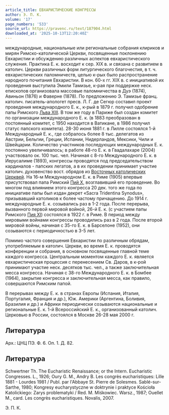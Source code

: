 ```yaml
---
article_title: ЕВХАРИСТИЧЕСКИЕ КОНГРЕССЫ
author: Э. П. К.
volume: '17'
page_numbers: '533'
source_url: https://pravenc.ru/text/187904.html
downloaded_at: '2025-10-13T12:20:40Z'
---
```


международные, национальные или региональные собрания клириков и мирян Римско-католической Церкви, посвященные поклонению Евхаристии и обсуждению различных аспектов евхаристического служения. Практика Е. к. восходит к сер. XIX в. и связана с развитием в католич. Церкви различных форм литургического благочестия, в т. ч. евхаристических паломничеств, целью к-рых было распространение народного почитания Евхаристии. В кон. 60-х гг. XIX в. с инициативой их проведения выступила Эмили Тамизье, к-рая при поддержке неск. епископов организовала массовые паломничества в Дуэ (1874), Авиньон (1876) и Фаверне (1878). По предложению Э. Тамизье франц. католич. писатель-апологет пресв. Л. Г. де Сегюр составил проект проведения международного Е. к., к-рый в 1879 г. получил одобрение папы Римского [Льва XIII](<https://pravenc.ru/text/Лев XIII.html>). В том же году в Париже был создан комитет по организации международного Е. к. (в 1883 преобразован в постоянный комитет, с 1950 находится в Ватикане, в 1986 получил статус папского комитета). 28-30 июня 1881 г. в Лилле состоялся 1-й Международный Е. к., где собралось более 8 тыс. делегатов из Австрии, Бельгии, Греции, Испании, Нидерландов, Мексики, Чили и Швейцарии. Количество участников последующих международных Е. к. постоянно увеличивалось; в работе 48-го Е. к. в Гвадалахаре (2004) участвовало ок. 100 тыс. чел. Начиная с 8-го Международного Е. к. в Иерусалиме (1893), конгрессы проводятся под председательством кардиналов - папских легатов, а в их проведении принимает участие католич. духовенство вост. обрядов из [Восточных католических Церквей](<https://pravenc.ru/text/Восточных католических Церквей.html>). На 16-м Международном Е. к. в Риме (1905) впервые присутствовал папа Римский [Пий X](<https://pravenc.ru/text/Пий X.html>), возглавивший его проведение. Во многом под влиянием этого конгресса 20 дек. того же года по инициативе папы был издан декрет «Sacra Tridentina Synodus», призывавший католиков к более частому причащению. До 1914 г. международные Е. к. созывались раз в 1-2 года. После перерыва, вызванного первой мировой войной, 26-й Е. к. (с участием папы Римского [Пия XI](<https://pravenc.ru/text/Пий XI.html>)) состоялся в 1922 г. в Риме. В период между мировыми войнами конгрессы проводились раз в 2 года. После второй мировой войны, начиная с 35-го Е. к. в Барселоне (1952), они созываются с периодичностью в 3-5 лет.

Помимо частого совершения Евхаристии по различным обрядам, употребляемым в католич. Церкви, во время Е. к. проводятся конференции и собрания, в основном посвященные главной теме каждого конгресса. Центральным моментом каждого Е. к. является евхаристическая процессия с перенесением Св. Даров, в к-рой принимают участие неск. десятков тыс. чел., а также заключительная месса конгресса. Начиная с 38-го Международного Е. к. в Бомбее (1964), закрытие конгресса и заключительная месса, как правило, совершаются Римским папой.

В перерывах между Е. к. в странах Европы (Испания, Италия, Португалия, Франция и др.), Юж. Америки (Аргентина, Боливия, Бразилия и др.) и Африки периодически созываются национальные и региональные Е. к. 1-й Всероссийский Е. к., организованный католич. Церковью в России, состоялся в Москве 26-28 мая 2000 г.

## Литература

Арх.: ЦНЦ ПЭ. Ф. 6. Оп. 1. Д. 82.

## Литература

Schwertner Th. The Eucharistic Renaissance; or the Intern. Eucharistic Congresses. L., 1926; Oury G. M., Andry B. Les congrès eucharistiques: Lille 1881 - Lourdes 1981 / Publ. par l'Abbaye St. Pierre de Solesmes. Sablé-sur-Sarthe, 1980; Kongresy eucharystyczne w doktrynie i praktyce Kościoła Katolickiego: Zarys problematyki / Red. M. Miśkowiec. Warsz., 1987; Ouellet M., card. Les congrès eucharistiques. Novalis, 2007.

Э. П. К.
